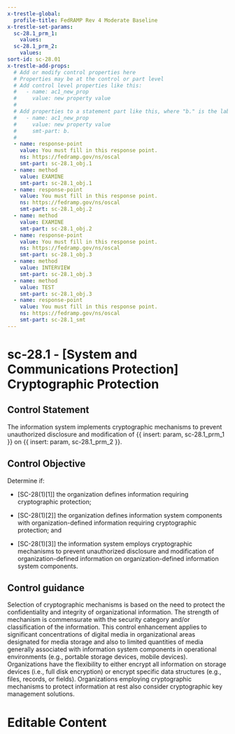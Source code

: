 ```yaml
---
x-trestle-global:
  profile-title: FedRAMP Rev 4 Moderate Baseline
x-trestle-set-params:
  sc-28.1_prm_1:
    values:
  sc-28.1_prm_2:
    values:
sort-id: sc-28.01
x-trestle-add-props:
  # Add or modify control properties here
  # Properties may be at the control or part level
  # Add control level properties like this:
  #   - name: ac1_new_prop
  #     value: new property value
  #
  # Add properties to a statement part like this, where "b." is the label of the target statement part
  #   - name: ac1_new_prop
  #     value: new property value
  #     smt-part: b.
  #
  - name: response-point
    value: You must fill in this response point.
    ns: https://fedramp.gov/ns/oscal
    smt-part: sc-28.1_obj.1
  - name: method
    value: EXAMINE
    smt-part: sc-28.1_obj.1
  - name: response-point
    value: You must fill in this response point.
    ns: https://fedramp.gov/ns/oscal
    smt-part: sc-28.1_obj.2
  - name: method
    value: EXAMINE
    smt-part: sc-28.1_obj.2
  - name: response-point
    value: You must fill in this response point.
    ns: https://fedramp.gov/ns/oscal
    smt-part: sc-28.1_obj.3
  - name: method
    value: INTERVIEW
    smt-part: sc-28.1_obj.3
  - name: method
    value: TEST
    smt-part: sc-28.1_obj.3
  - name: response-point
    value: You must fill in this response point.
    ns: https://fedramp.gov/ns/oscal
    smt-part: sc-28.1_smt
---
```


# sc-28.1 - \[System and Communications Protection\] Cryptographic Protection

## Control Statement

The information system implements cryptographic mechanisms to prevent unauthorized disclosure and modification of {{ insert: param, sc-28.1_prm_1 }} on {{ insert: param, sc-28.1_prm_2 }}.

## Control Objective

Determine if:

- \[SC-28(1)[1]\] the organization defines information requiring cryptographic protection;

- \[SC-28(1)[2]\] the organization defines information system components with organization-defined information requiring cryptographic protection; and

- \[SC-28(1)[3]\] the information system employs cryptographic mechanisms to prevent unauthorized disclosure and modification of organization-defined information on organization-defined information system components.

## Control guidance

Selection of cryptographic mechanisms is based on the need to protect the confidentiality and integrity of organizational information. The strength of mechanism is commensurate with the security category and/or classification of the information. This control enhancement applies to significant concentrations of digital media in organizational areas designated for media storage and also to limited quantities of media generally associated with information system components in operational environments (e.g., portable storage devices, mobile devices). Organizations have the flexibility to either encrypt all information on storage devices (i.e., full disk encryption) or encrypt specific data structures (e.g., files, records, or fields). Organizations employing cryptographic mechanisms to protect information at rest also consider cryptographic key management solutions.

# Editable Content

<!-- Make additions and edits below -->
<!-- The above represents the contents of the control as received by the profile, prior to additions. -->
<!-- If the profile makes additions to the control, they will appear below. -->
<!-- The above markdown may not be edited but you may edit the content below, and/or introduce new additions to be made by the profile. -->
<!-- If there is a yaml header at the top, parameter values may be edited. Use --set-parameters to incorporate the changes during assembly. -->
<!-- The content here will then replace what is in the profile for this control, after running profile-assemble. -->
<!-- The added parts in the profile for this control are below.  You may edit them and/or add new ones. -->
<!-- Each addition must have a heading either of the form ## Control my_addition_name -->
<!-- or ## Part a. (where the a. refers to one of the control statement labels.) -->
<!-- "## Control" parts are new parts added after the statement part. -->
<!-- "## Part" parts are new parts added into the top-level statement part with that label. -->
<!-- Subparts may be added with nested hash levels of the form ### My Subpart Name -->
<!-- underneath the parent ## Control or ## Part being added -->
<!-- See https://ibm.github.io/compliance-trestle/tutorials/ssp_profile_catalog_authoring/ssp_profile_catalog_authoring for guidance. -->
